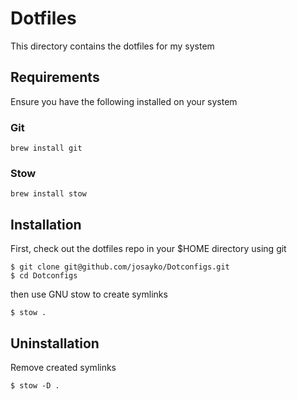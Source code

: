 # Dotfiles

This directory contains the dotfiles for my system

## Requirements

Ensure you have the following installed on your system

### Git

```
brew install git
```

### Stow

```
brew install stow
```

## Installation

First, check out the dotfiles repo in your $HOME directory using git

```
$ git clone git@github.com/josayko/Dotconfigs.git
$ cd Dotconfigs
```

then use GNU stow to create symlinks

```
$ stow .
```

## Uninstallation
Remove created symlinks
```
$ stow -D .
```
